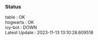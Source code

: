 ### Status


table : OK  
hogwarts : OK  
icy-bot : DOWN  
Latest Update : 2023-11-13 13:10:28.609518
